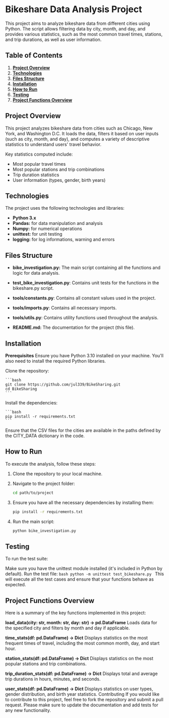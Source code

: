 # Bikeshare Data Analysis Project

This project aims to analyze bikeshare data from different cities using Python. The script allows filtering data by city, month, and day, and provides various statistics, such as the most common travel times, stations, and trip durations, as well as user information.

## Table of Contents

1. **[Project Overview](#project-overview)**
2. **[Technologies](#technologies)**
3. **[Files Structure](#files-structure)**
4. **[Installation](#installation)**
5. **[How to Run](#how-to-run)**
6. **[Testing](#testing)**
7. **[Project Functions Overview](#project-functions-overview)**

## Project Overview

This project analyzes bikeshare data from cities such as Chicago, New York, and Washington D.C.
It loads the data, filters it based on user inputs (such as city, month, and day), and computes a variety of descriptive statistics to understand users' travel behavior.

Key statistics computed include:

- Most popular travel times
- Most popular stations and trip combinations
- Trip duration statistics
- User information (types, gender, birth years)

## Technologies

The project uses the following technologies and libraries:

- **Python 3.x**
- **Pandas:** for data manipulation and analysis
- **Numpy:** for numerical operations
- **unittest:** for unit testing
- **logging:** for log informations, warning and errors

## Files Structure

- **bike_investigation.py:** The main script containing all the functions and logic for data analysis.
- **test_bike_investigation.py**: Contains unit tests for the functions in the bikeshare.py script.
- **tools/constants.py**: Contains all constant values used in the project.
- **tools/imports.py**: Contains all necessary imports.
- **tools/utils.py**: Contains utility functions used throughout the analysis.

- **README.md:** The documentation for the project (this file).

## Installation

**Prerequisites**
Ensure you have Python 3.10 installed on your machine. You'll also need to install the required Python libraries.

Clone the repository:

    ```bash
    git clone https://github.com/jul339/BikeSharing.git
    cd BikeSharing
    ```

Install the dependencies:

    ```bash
    pip install -r requirements.txt
    ```

Ensure that the CSV files for the cities are available in the paths defined by the CITY_DATA dictionary in the code.

## How to Run

To execute the analysis, follow these steps:

1. Clone the repository to your local machine.
2. Navigate to the project folder:

    ```bash
    cd path/to/project
    ```

3. Ensure you have all the necessary dependencies by installing them:

    ```bash
    pip install -r requirements.txt
    ```

4. Run the main script:

    ```bash
    python bike_investigation.py
    ```

## Testing

To run the test suite:

Make sure you have the unittest module installed (it's included in Python by default).
Run the test file:
    ```bash
    python -m unittest test_bikeshare.py
    ```
This will execute all the test cases and ensure that your functions behave as expected.

## Project Functions Overview

Here is a summary of the key functions implemented in this project:

**load_data(city: str, month: str, day: str) -> pd.DataFrame**
Loads data for the specified city and filters by month and day if applicable.

**time_stats(df: pd.DataFrame) -> Dict**
Displays statistics on the most frequent times of travel, including the most common month, day, and start hour.

**station_stats(df: pd.DataFrame) -> Dict**
Displays statistics on the most popular stations and trip combinations.

**trip_duration_stats(df: pd.DataFrame) -> Dict**
Displays total and average trip durations in hours, minutes, and seconds.

**user_stats(df: pd.DataFrame) -> Dict**
Displays statistics on user types, gender distribution, and birth year statistics.
Contributing
If you would like to contribute to this project, feel free to fork the repository and submit a pull request. Please make sure to update the documentation and add tests for any new functionality.